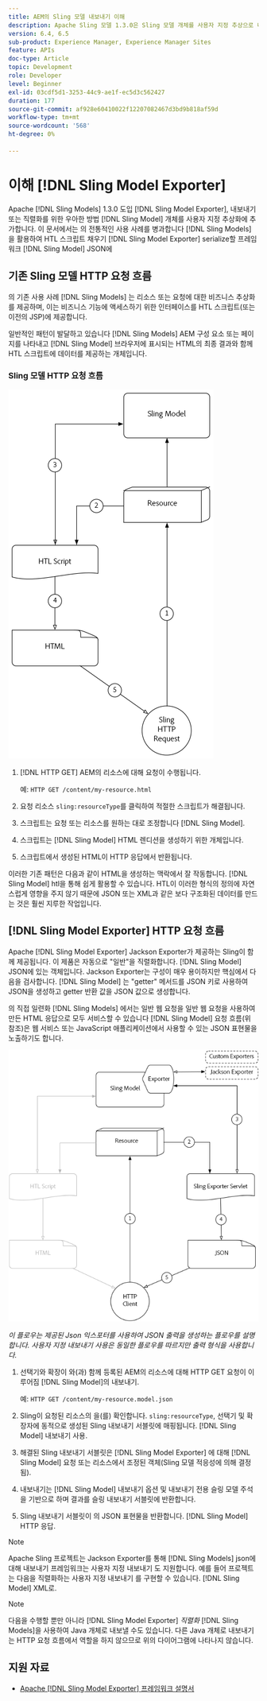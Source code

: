 ```yaml
---
title: AEM의 Sling 모델 내보내기 이해
description: Apache Sling 모델 1.3.0은 Sling 모델 개체를 사용자 지정 추상으로 내보내거나 직렬화하는 우아한 방법인 Sling 모델 내보내기를 도입했습니다. 이 문서에서는 Sling 모델을 사용하여 HTL 스크립트를 채우는 기존의 사용 사례를 Sling 모델 내보내기 프레임워크를 활용하여 Sling 모델을 JSON으로 직렬화하는 방법과 나란히 다룹니다.
version: 6.4, 6.5
sub-product: Experience Manager, Experience Manager Sites
feature: APIs
doc-type: Article
topic: Development
role: Developer
level: Beginner
exl-id: 03cdf5d1-3253-44c9-ae1f-ec5d3c562427
duration: 177
source-git-commit: af928e60410022f12207082467d3bd9b818af59d
workflow-type: tm+mt
source-wordcount: '568'
ht-degree: 0%

---
```


# 이해 [!DNL Sling Model Exporter]

Apache [!DNL Sling Models] 1.3.0 도입 [!DNL Sling Model Exporter], 내보내기 또는 직렬화를 위한 우아한 방법 [!DNL Sling Model] 개체를 사용자 지정 추상화에 추가합니다. 이 문서에서는 의 전통적인 사용 사례를 병과합니다 [!DNL Sling Models] 을 활용하여 HTL 스크립트 채우기 [!DNL Sling Model Exporter] serialize할 프레임워크 [!DNL Sling Model] JSON에

## 기존 Sling 모델 HTTP 요청 흐름

의 기존 사용 사례 [!DNL Sling Models] 는 리소스 또는 요청에 대한 비즈니스 추상화를 제공하며, 이는 비즈니스 기능에 액세스하기 위한 인터페이스를 HTL 스크립트(또는 이전의 JSP)에 제공합니다.

일반적인 패턴이 발달하고 있습니다 [!DNL Sling Models] AEM 구성 요소 또는 페이지를 나타내고 [!DNL Sling Model] 브라우저에 표시되는 HTML의 최종 결과와 함께 HTL 스크립트에 데이터를 제공하는 개체입니다.

### Sling 모델 HTTP 요청 흐름

![Sling 모델 요청 흐름](./assets/understand-sling-model-exporter/sling-model-request-flow.png)

1. [!DNL HTTP GET] AEM의 리소스에 대해 요청이 수행됩니다.

   예: `HTTP GET /content/my-resource.html`

1. 요청 리소스 `sling:resourceType`를 클릭하여 적절한 스크립트가 해결됩니다.

1. 스크립트는 요청 또는 리소스를 원하는 대로 조정합니다 [!DNL Sling Model].

1. 스크립트는 [!DNL Sling Model] HTML 렌디션을 생성하기 위한 개체입니다.

1. 스크립트에서 생성된 HTML이 HTTP 응답에서 반환됩니다.

이러한 기존 패턴은 다음과 같이 HTML을 생성하는 맥락에서 잘 작동합니다. [!DNL Sling Model] htl을 통해 쉽게 활용할 수 있습니다. HTL이 이러한 형식의 정의에 자연스럽게 영향을 주지 않기 때문에 JSON 또는 XML과 같은 보다 구조화된 데이터를 만드는 것은 훨씬 지루한 작업입니다.

## [!DNL Sling Model Exporter] HTTP 요청 흐름

Apache [!DNL Sling Model Exporter] Jackson Exporter가 제공하는 Sling이 함께 제공됩니다. 이 제품은 자동으로 &quot;일반&quot;을 직렬화합니다. [!DNL Sling Model] JSON에 있는 객체입니다. Jackson Exporter는 구성이 매우 용이하지만 핵심에서 다음을 검사합니다. [!DNL Sling Model] 는 &quot;getter&quot; 메서드를 JSON 키로 사용하여 JSON을 생성하고 getter 반환 값을 JSON 값으로 생성합니다.

의 직접 일련화 [!DNL Sling Models] 에서는 일반 웹 요청을 일반 웹 요청을 사용하여 만든 HTML 응답으로 모두 서비스할 수 있습니다 [!DNL Sling Model] 요청 흐름(위 참조)은 웹 서비스 또는 JavaScript 애플리케이션에서 사용할 수 있는 JSON 표현물을 노출하기도 합니다.

![Sling 모델 내보내기 HTTP 요청 흐름](./assets/understand-sling-model-exporter/sling-model-exporter-request-flow.png)

*이 플로우는 제공된 Json 익스포터를 사용하여 JSON 출력을 생성하는 플로우를 설명합니다. 사용자 지정 내보내기 사용은 동일한 플로우를 따르지만 출력 형식을 사용합니다.*

1. 선택기와 확장이 와(과) 함께 등록된 AEM의 리소스에 대해 HTTP GET 요청이 이루어짐 [!DNL Sling Model]의 내보내기.

   예: `HTTP GET /content/my-resource.model.json`

1. Sling이 요청된 리소스의 을(를) 확인합니다. `sling:resourceType`, 선택기 및 확장자에 동적으로 생성된 Sling 내보내기 서블릿에 매핑됩니다. [!DNL Sling Model] 내보내기 사용.
1. 해결된 Sling 내보내기 서블릿은 [!DNL Sling Model Exporter] 에 대해 [!DNL Sling Model] 요청 또는 리소스에서 조정된 객체(Sling 모델 적응성에 의해 결정됨).
1. 내보내기는 [!DNL Sling Model] 내보내기 옵션 및 내보내기 전용 슬링 모델 주석을 기반으로 하며 결과를 슬링 내보내기 서블릿에 반환합니다.
1. Sling 내보내기 서블릿이 의 JSON 표현물을 반환합니다. [!DNL Sling Model] HTTP 응답.

>[!NOTE]
>
>Apache Sling 프로젝트는 Jackson Exporter를 통해 [!DNL Sling Models] json에 대해 내보내기 프레임워크는 사용자 지정 내보내기 도 지원합니다. 예를 들어 프로젝트는 다음을 직렬화하는 사용자 지정 내보내기 를 구현할 수 있습니다. [!DNL Sling Model] XML로.

>[!NOTE]
>
>다음을 수행할 뿐만 아니라 [!DNL Sling Model Exporter] *직렬화* [!DNL Sling Models]을 사용하여 Java 개체로 내보낼 수도 있습니다. 다른 Java 개체로 내보내기는 HTTP 요청 흐름에서 역할을 하지 않으므로 위의 다이어그램에 나타나지 않습니다.

## 지원 자료

* [Apache [!DNL Sling Model Exporter] 프레임워크 설명서](https://sling.apache.org/documentation/bundles/models.html#exporter-framework-since-130)
